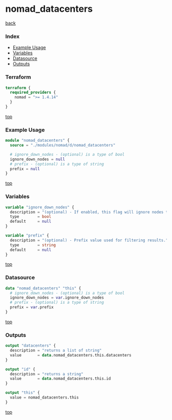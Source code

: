 # nomad_datacenters

[back](../nomad.md)

### Index

- [Example Usage](#example-usage)
- [Variables](#variables)
- [Datasource](#datasource)
- [Outputs](#outputs)

### Terraform

```terraform
terraform {
  required_providers {
    nomad = ">= 1.4.14"
  }
}
```

[top](#index)

### Example Usage

```terraform
module "nomad_datacenters" {
  source = "./modules/nomad/d/nomad_datacenters"

  # ignore_down_nodes - (optional) is a type of bool
  ignore_down_nodes = null
  # prefix - (optional) is a type of string
  prefix = null
}
```

[top](#index)

### Variables

```terraform
variable "ignore_down_nodes" {
  description = "(optional) - If enabled, this flag will ignore nodes that are down when listing datacenters."
  type        = bool
  default     = null
}

variable "prefix" {
  description = "(optional) - Prefix value used for filtering results."
  type        = string
  default     = null
}
```

[top](#index)

### Datasource

```terraform
data "nomad_datacenters" "this" {
  # ignore_down_nodes - (optional) is a type of bool
  ignore_down_nodes = var.ignore_down_nodes
  # prefix - (optional) is a type of string
  prefix = var.prefix
}
```

[top](#index)

### Outputs

```terraform
output "datacenters" {
  description = "returns a list of string"
  value       = data.nomad_datacenters.this.datacenters
}

output "id" {
  description = "returns a string"
  value       = data.nomad_datacenters.this.id
}

output "this" {
  value = nomad_datacenters.this
}
```

[top](#index)